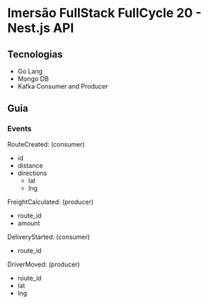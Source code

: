 # Imersão FullStack FullCycle 20 - Nest.js API

## Tecnologias

- Go Lang
- Mongo DB
- Kafka Consumer and Producer

## Guia

### Events

RouteCreated: (consumer)

- id
- distance
- directions
  - lat
  - lng

FreightCalculated: (producer)

- route_id
- amount

DeliveryStarted: (consumer)

- route_id

DriverMoved: (producer)

- route_id
- lat
- lng
